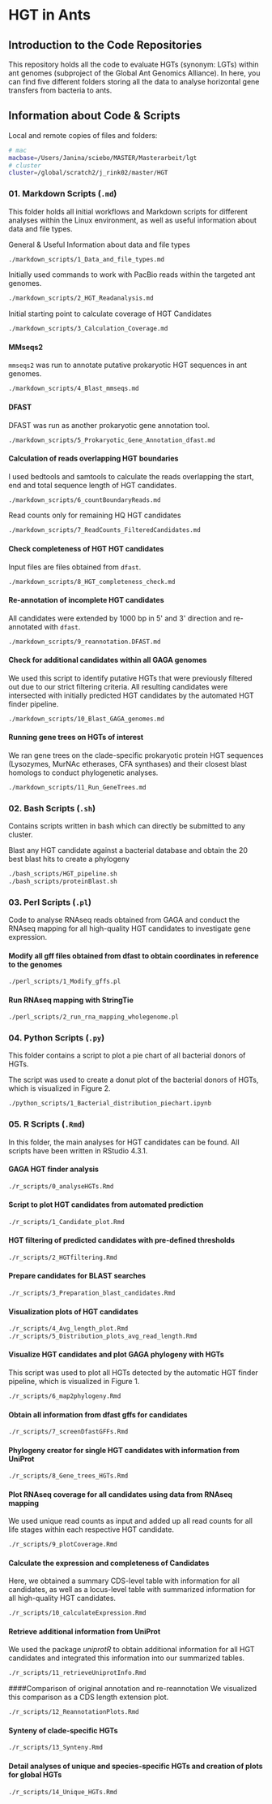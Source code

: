 # HGT in Ants

## Introduction to the Code Repositories

This repository holds all the code to evaluate HGTs (synonym: LGTs) within ant genomes (subproject of the Global Ant Genomics Alliance).
In here, you can find five different folders storing all the data to analyse horizontal gene transfers from bacteria to ants.

## Information about Code & Scripts

Local and remote copies of files and folders: 

```bash
# mac
macbase=/Users/Janina/sciebo/MASTER/Masterarbeit/lgt
# cluster
cluster=/global/scratch2/j_rink02/master/HGT
```
### 01. Markdown Scripts (`.md`)
This folder holds all initial workflows and Markdown scripts for different analyses within the Linux environment, as well as useful information about data and file types.

General & Useful Information about data and file types
```bash
./markdown_scripts/1_Data_and_file_types.md
```
Initially used commands to work with PacBio reads within the targeted ant genomes.
```bash
./markdown_scripts/2_HGT_Readanalysis.md
```

Initial starting point to calculate coverage of HGT Candidates
```bash
./markdown_scripts/3_Calculation_Coverage.md
```

#### MMseqs2
`mmseqs2` was run to annotate putative prokaryotic HGT sequences in ant genomes.
```bash
./markdown_scripts/4_Blast_mmseqs.md
```

#### DFAST

DFAST was run as another prokaryotic gene annotation tool.
```bash
./markdown_scripts/5_Prokaryotic_Gene_Annotation_dfast.md
```

#### Calculation of reads overlapping HGT boundaries

I used bedtools and samtools to calculate the reads overlapping the start, end and total sequence length of HGT candidates.
```bash
./markdown_scripts/6_countBoundaryReads.md
```

Read counts only for remaining HQ HGT candidates
```bash
./markdown_scripts/7_ReadCounts_FilteredCandidates.md
```

#### Check completeness of HGT HGT candidates
Input files are files obtained from `dfast`.
```bash
./markdown_scripts/8_HGT_completeness_check.md
```

#### Re-annotation of incomplete HGT candidates
All candidates were extended by 1000 bp in 5' and 3' direction and re-annotated with `dfast`.
```bash
./markdown_scripts/9_reannotation.DFAST.md
```

#### Check for additional candidates within all GAGA genomes
We used this script to identify putative HGTs that were previously filtered out due to our strict filtering criteria. All resulting candidates were intersected with initially predicted HGT candidates by the automated HGT finder pipeline.
```bash
./markdown_scripts/10_Blast_GAGA_genomes.md
```

#### Running gene trees on HGTs of interest
We ran gene trees on the clade-specific prokaryotic protein HGT sequences (Lysozymes, MurNAc etherases, CFA synthases) and their closest blast homologs to conduct phylogenetic analyses.
```bash
./markdown_scripts/11_Run_GeneTrees.md
```
### 02. Bash Scripts (`.sh`)
Contains scripts written in bash which can directly be submitted to any cluster.

Blast any HGT candidate against a bacterial database and obtain the 20 best blast hits to create a phylogeny
```bash
./bash_scripts/HGT_pipeline.sh
./bash_scripts/proteinBlast.sh
```
### 03. Perl Scripts (`.pl`)
Code to analyse RNAseq reads obtained from GAGA and conduct the RNAseq mapping for all high-quality HGT candidates to investigate gene expression.

#### Modify all gff files obtained from dfast to obtain coordinates in reference to the genomes
```bash
./perl_scripts/1_Modify_gffs.pl
```

#### Run RNAseq mapping with StringTie
```bash
./perl_scripts/2_run_rna_mapping_wholegenome.pl
```
### 04. Python Scripts (`.py`)
This folder contains a script to plot a pie chart of all bacterial donors of HGTs.

The script was used to create a donut plot of the bacterial donors of HGTs, which is visualized in Figure 2. 
```bash
./python_scripts/1_Bacterial_distribution_piechart.ipynb
```
### 05. R Scripts (`.Rmd`)
In this folder, the main analyses for HGT candidates can be found. All scripts have been written in RStudio 4.3.1.

#### GAGA HGT finder analysis
```bash
./r_scripts/0_analyseHGTs.Rmd
```

#### Script to plot HGT candidates from automated prediction
```bash
./r_scripts/1_Candidate_plot.Rmd
```

#### HGT filtering of predicted candidates with pre-defined thresholds
```bash
./r_scripts/2_HGTfiltering.Rmd
```

#### Prepare candidates for BLAST searches
```bash
./r_scripts/3_Preparation_blast_candidates.Rmd
```
#### Visualization plots of HGT candidates
```bash
./r_scripts/4_Avg_length_plot.Rmd
./r_scripts/5_Distribution_plots_avg_read_length.Rmd
```

#### Visualize HGT candidates and plot GAGA phylogeny with HGTs
This script was used to plot all HGTs detected by the automatic HGT finder pipeline, which is visualized in Figure 1. 
```bash
./r_scripts/6_map2phylogeny.Rmd
```

#### Obtain all information from dfast gffs for candidates
```bash
./r_scripts/7_screenDfastGFFs.Rmd
```

#### Phylogeny creator for single HGT candidates with information from UniProt
```bash
./r_scripts/8_Gene_trees_HGTs.Rmd
```

#### Plot RNAseq coverage for all candidates using data from RNAseq mapping
We used unique read counts as input and added up all read counts for all life stages within each respective HGT candidate.

```bash
./r_scripts/9_plotCoverage.Rmd
```

#### Calculate the expression and completeness of Candidates
Here, we obtained a summary CDS-level table with information for all candidates, as well as a locus-level table with summarized information for all high-quality HGT candidates.
```bash
./r_scripts/10_calculateExpression.Rmd
```

#### Retrieve additional information from UniProt
We used the package *uniprotR* to obtain additional information for all HGT candidates and integrated this information into our summarized tables.
```bash
./r_scripts/11_retrieveUniprotInfo.Rmd
```

####Comparison of original annotation and re-reannotation
We visualized this comparison as a CDS length extension plot.
```bash
./r_scripts/12_ReannotationPlots.Rmd
```

#### Synteny of clade-specific HGTs
```bash
./r_scripts/13_Synteny.Rmd
```

#### Detail analyses of unique and species-specific HGTs and creation of plots for global HGTs
```bash
./r_scripts/14_Unique_HGTs.Rmd 
```
